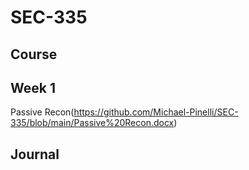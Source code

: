 # SEC-335

## Course

## Week 1
Passive Recon(https://github.com/Michael-Pinelli/SEC-335/blob/main/Passive%20Recon.docx)

## Journal
